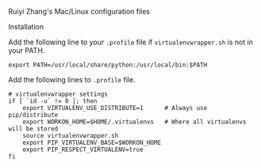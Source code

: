 Ruiyi Zhang's Mac/Linux configuration files

Installation

Add the following line to your `.profile` file if `virtualenvwrapper.sh` is not 
in your PATH.

    export PATH=/usr/local/share/python:/usr/local/bin:$PATH

Add the following lines to `.profile` file.

    # virtualenvwrapper settings
    if [ `id -u` != 0 ]; then
        export VIRTUALENV_USE_DISTRIBUTE=1      # Always use pip/distribute
        export WORKON_HOME=$HOME/.virtualenvs   # Where all virtualenvs will be stored
        source virtualenvwrapper.sh
        export PIP_VIRTUALENV_BASE=$WORKON_HOME
        export PIP_RESPECT_VIRTUALENV=true
    fi


